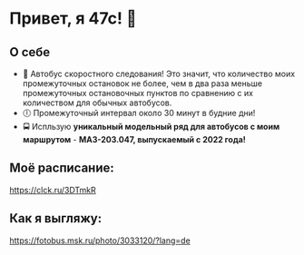 # Привет, я 47с! 👋

## О себе
- 🚀 Автобус скоростного следования! Это значит, что количество моих
промежуточных остановок не более, чем в два раза меньше промежуточных остановочных пунктов по сравнению с их количеством для обычных автобусов.
- 🕕 Промежуточный интервал около 30 минут в будние дни!
- 🚍 Испльзую **уникальный модельный ряд для автобусов с моим маршрутом** - **МАЗ-203.047, выпускаемый с 2022 года!**

## Моё расписание:
https://clck.ru/3DTmkR
## Как я выгляжу:
https://fotobus.msk.ru/photo/3033120/?lang=de
